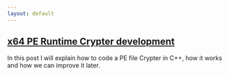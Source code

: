 ```yaml
---
layout: default
---
```


## [x64 PE Runtime Crypter development](./pe-runtime-crypter.html)
In this post I will explain how to code a PE file Crypter in C++, how it works and how we can improve it later.
